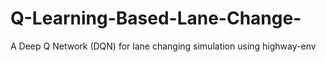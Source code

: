 # Q-Learning-Based-Lane-Change-
A Deep Q Network (DQN) for lane changing simulation using highway-env
